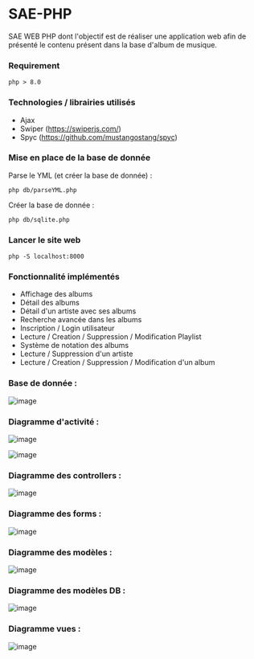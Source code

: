 # SAE-PHP

SAE WEB PHP dont l'objectif est de réaliser une application web afin de présenté le contenu présent dans la base d'album de musique.

### Requirement 

```
php > 8.0
```

### Technologies / librairies utilisés

- Ajax
- Swiper (https://swiperjs.com/)
- Spyc (https://github.com/mustangostang/spyc)

### Mise en place de la base de donnée

Parse le YML (et créer la base de donnée) : 

```
php db/parseYML.php
```

Créer la base de donnée :

```
php db/sqlite.php
```

### Lancer le site web

```
php -S localhost:8000
```

### Fonctionnalité implémentés

- Affichage des albums
- Détail des albums
- Détail d'un artiste avec ses albums
- Recherche avancée dans les albums
- Inscription / Login utilisateur
- Lecture / Creation / Suppression / Modification Playlist
- Système de notation des albums
- Lecture / Suppression d'un artiste
- Lecture / Creation / Suppression / Modification d'un album

### Base de donnée : 

![image](/diagramme/mcd/MCD.svg)

### Diagramme d'activité :

![image](/diagramme/act/DIAG_ACT_AJOUT_MUSIQUES.svg)

![image](/diagramme/act/DIAG_CREATION_ALBUM.svg)

### Diagramme des controllers : 

![image](/diagramme/classes/controller.png)

### Diagramme des forms : 

![image](/diagramme/classes/form.png)

### Diagramme des modèles : 

![image](/diagramme/classes/models.png)

### Diagramme des modèles DB : 

![image](/diagramme/classes/modelsDB.png)

### Diagramme vues : 

![image](/diagramme/classes/view.png)